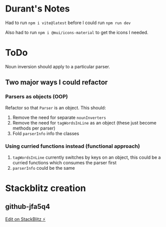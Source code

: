 # Durant's Notes

Had to run `npm i vite@latest` before I could run `npm run dev`

Also had to run `npm i @mui/icons-material` to get the icons I needed.


# ToDo

Noun inversion should apply to a particular parser. 

## Two major ways I could refactor

### Parsers as objects (OOP)
Refactor so that `Parser` is an object. This should:
1. Remove the need for separate `nounInverters`
2. Remove the need for `tagWordsInLine` as an object (these just become methods per parser)
3. Fold `parserInfo` info the classes

### Using curried functions instead (functional approach)
1. `tagWordsInLine` currently switches by keys on an object, this could be a curried functions which consumes the parser first
2. `parserInfo` could be the same
# Stackblitz creation
## github-jfa5q4

[Edit on StackBlitz ⚡️](https://stackblitz.com/edit/github-jfa5q4)